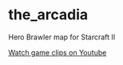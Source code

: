 # the_arcadia
Hero Brawler map for Starcraft II

[Watch game clips on Youtube](http://www.youtube.com/thearcadiagame)
